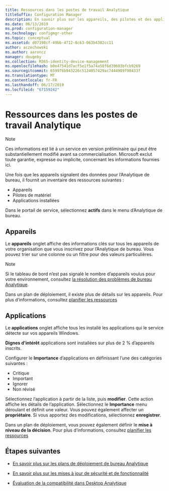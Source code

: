 ```yaml
---
title: Ressources dans les postes de travail Analytique
titleSuffix: Configuration Manager
description: En savoir plus sur les appareils, des pilotes et des applications dans Desktop Analytique.
ms.date: 06/13/2019
ms.prod: configuration-manager
ms.technology: configmgr-other
ms.topic: conceptual
ms.assetid: d07198cf-49bb-4712-8c63-063b4302cc11
author: aczechowski
ms.author: aaroncz
manager: dougeby
ms.collection: M365-identity-device-management
ms.openlocfilehash: b0e47541d7acf5e1f5a74a58f6d39603bfcb9269
ms.sourcegitcommit: 659976b943226c5124057429ac7444989f98433f
ms.translationtype: MT
ms.contentlocale: fr-FR
ms.lasthandoff: 06/17/2019
ms.locfileid: "67159242"
---
```

# <a name="assets-in-desktop-analytics"></a>Ressources dans les postes de travail Analytique

> [!Note]  
> Ces informations est lié à un service en version préliminaire qui peut être substantiellement modifié avant sa commercialisation. Microsoft exclut toute garantie, expresse ou implicite, concernant les informations fournies ici.  

Une fois que les appareils signalent des données pour l’Analytique de bureau, il fournit un inventaire des ressources suivantes :

- Appareils  
- Pilotes de matériel  
- Applications installées  

Dans le portail de service, sélectionnez **actifs** dans le menu d’Analytique de bureau.


## <a name="devices"></a>Appareils

Le **appareils** onglet affiche des informations clés sur tous les appareils de votre organisation que vous inscrivez pour l’Analytique de bureau. Vous pouvez trier sur une colonne ou un filtre pour des valeurs particulières.

> [!NOTE]  
> Si le tableau de bord n’est pas signalé le nombre d’appareils voulus pour votre environnement, consultez [la résolution des problèmes de bureau Analytique](/sccm/desktop-analytics/troubleshooting).  

Dans un plan de déploiement, il existe plus de détails sur les appareils. Pour plus d’informations, consultez [planifier les ressources](/sccm/desktop-analytics/about-deployment-plans#plan-assets)

## <a name="apps"></a>Applications

Le **applications** onglet affiche tous les installé les applications qui le service détecte sur vos appareils Windows.

**Dignes d’intérêt** applications sont installées sur plus de 2 % d’appareils inscrits.

Configurer le **Importance** d’applications en définissant l’une des catégories suivantes :

- Critique
- Important
- Ignorer
- Non révisé

Sélectionnez l’application à partir de la liste, puis **modifier**. Cette action affiche les détails de l’application. Sélectionnez le **Importance** menu déroulant et définit une valeur. Vous pouvez également affecter un **propriétaire**. Si vous apportez des modifications, sélectionnez **enregistrer**.

Dans un plan de déploiement, vous pouvez également définir le **mise à niveau de la décision**. Pour plus d’informations, consultez [planifier les ressources](/sccm/desktop-analytics/about-deployment-plans#plan-assets)


## <a name="next-steps"></a>Étapes suivantes

- [En savoir plus sur les plans de déploiement de bureau Analytique](/sccm/desktop-analytics/about-deployment-plans)  

- [En savoir plus sur les mises à jour de sécurité et de fonctionnalité](/sccm/desktop-analytics/about-updates)  

- [Évaluation de la compatibilité dans Desktop Analytique](/sccm/desktop-analytics/compat-assessment)  
